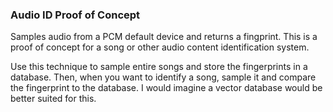 ### Audio ID Proof of Concept

Samples audio from a PCM default device and returns a fingprint. This is a proof of concept for a song or other audio content identification system.

Use this technique to sample entire songs and store the fingerprints in a database. Then, when you want to identify a song, sample it and compare the fingerprint to the database. I would imagine a vector database would be better suited for this.